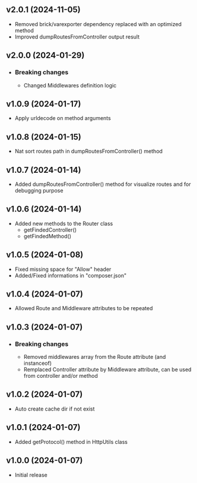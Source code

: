 v2.0.1 (2024-11-05)
----------------------------
* Removed brick/varexporter dependency replaced with an optimized method
* Improved dumpRoutesFromController output result

v2.0.0 (2024-01-29)
----------------------------
* ### Breaking changes
	* Changed Middlewares definition logic

v1.0.9 (2024-01-17)
----------------------------
* Apply urldecode on method arguments

v1.0.8 (2024-01-15)
----------------------------
* Nat sort routes path in dumpRoutesFromController() method

v1.0.7 (2024-01-14)
----------------------------
* Added dumpRoutesFromController() method for visualize routes and for debugging purpose

v1.0.6 (2024-01-14)
----------------------------
* Added new methods to the Router class
	* getFindedController()
	* getFindedMethod()

v1.0.5 (2024-01-08)
----------------------------
* Fixed missing space for "Allow" header
* Added/Fixed informations in "composer.json"

v1.0.4 (2024-01-07)
----------------------------
* Allowed Route and Middleware attributes to be repeated

v1.0.3 (2024-01-07)
----------------------------
* ### Breaking changes
	* Removed middlewares array from the Route attribute (and instanceof)
	* Remplaced Controller attribute by Middleware attribute, can be used from controller and/or method

v1.0.2 (2024-01-07)
----------------------------
* Auto create cache dir if not exist

v1.0.1 (2024-01-07)
----------------------------
* Added getProtocol() method in HttpUtils class

v1.0.0 (2024-01-07)
----------------------------
* Initial release
